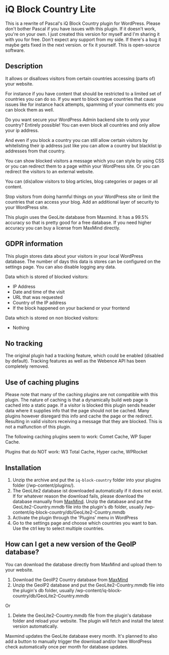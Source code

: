 # iQ Block Country Lite
This is a rewrite of Pascal's iQ Block Country plugin for WordPress. Please don't bother Pascal if you have issues with this plugin. If it doesn't work, you're on your own. I just created this version for myself and I'm sharing it with you for free. Don't expect any support from my side. If there's a bug it maybe gets fixed in the next version. or fix it yourself. This is open-source software.

## Description
It allows or disallows visitors from certain countries accessing (parts of) your website.

For instance if you have content that should be restricted to a limited set of countries you can do so. If you want to block rogue countries that cause issues like for instance hack attempts, spamming of your comments etc you can block them as well.

Do you want secure your WordPress Admin backend site to only your country? Entirely possible! You can even block all countries and only allow your ip address.

And even if you block a country you can still allow certain visitors by whitelisting their ip address just like you can allow a country but blacklist ip addresses from that country.

You can show blocked visitors a message which you can style by using CSS or you can redirect them to a page within your WordPress site. Or you can redirect the visitors to an external website.

You can (dis)allow visitors to blog articles, blog categories or pages or all content.

Stop visitors from doing harmful things on your WordPress site or limit the countries that can access your blog. Add an additional layer of security to your WordPress site.

This plugin uses the GeoLite database from Maxmind. It has a 99.5% accuracy so that is pretty good for a free database. If you need higher accuracy you can buy a license from MaxMind directly.

## GDPR information
This plugin stores data about your visitors in your local WordPress database. The number of days this data is stores can be configured on the settings page. You can also disable logging any data.

Data which is stored of blocked visitors:

- IP Address
- Date and time of the visit
- URL that was requested
- Country of the IP address
- If the block happened on your backend or your frontend

Data which is stored on non blocked visitors:

- Nothing

##  No tracking
The original plugin had a tracking feature, which could be enabled (disabled by default). Tracking features as well as the Webence API has been completely removed.

## Use of caching plugins
Please note that many of the caching plugins are not compatible with this plugin. The nature of caching is that a dynamically build web page is cached into a static page. If a visitor is blocked this plugin sends header data where it supplies info that the page should not be cached. Many plugins however disregard this info and cache the page or the redirect. Resulting in valid visitors receiving a message that they are blocked. This is not a malfunction of this plugin.

The following caching plugins seem to work: Comet Cache, WP Super Cache.

Plugins that do NOT work: W3 Total Cache, Hyper cache, WPRocket

## Installation
1. Unzip the archive and put the `iq-block-country` folder into your plugins folder (/wp-content/plugins/).
2. The GeoLite2 database ist downloaded automatically if it does not exist. If for whatever reason the download fails, please download the database manually from [MaxMind](http://geolite.maxmind.com/download/geoip/database/GeoLite2-Country.tar.gz). Unzip the database and put the GeoLite2-Country.mmdb file into the plugin's db folder, usually /wp-content/iq-block-country/db/GeoLite2-Country.mmdb
3. Activate the plugin through the 'Plugins' menu in WordPress
4. Go to the settings page and choose which countries you want to ban. Use the ctrl key to select multiple countries.

## How can I get a new version of the GeoIP database?
You can download the database directly from MaxMind and upload them to your website.

1. Download the GeoIP2 Country database from [MaxMind](http://geolite.maxmind.com/download/geoip/database/GeoLite2-Country.tar.gz)
2. Unzip the GeoIP2 database and put the GeoLite2-Country.mmdb file into the plugin's db folder, usually /wp-content/iq-block-country/db/GeoLite2-Country.mmdb

Or

1. Delete the GeoLite2-Country.mmdb file from the plugin's database folder and reload your website. The plugin will fetch and install the latest version automatically.

Maxmind updates the GeoLite database every month. It's planned to also add a button to manually trigger the download and/or have WordPress check automatically once per month for database updates.

